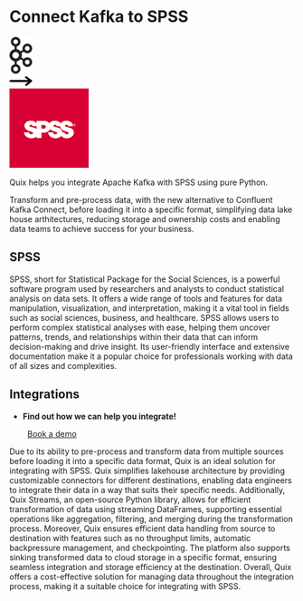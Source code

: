 # Connect Kafka to SPSS

<div class="connect-images cards blog-grid-card" markdown>
<div>
<img src="../images/kafka_logo.png" width="40px" />
</div>
<div>
<img src="../images/arrow.svg" width="40px" />
</div>
<div>
<img src="./images/spss_1.jpg" />
</div>
</div>

Quix helps you integrate Apache Kafka with SPSS using pure Python.

Transform and pre-process data, with the new alternative to Confluent Kafka Connect, before loading it into a specific format, simplifying data lake house arthitectures, reducing storage and ownership costs and enabling data teams to achieve success for your business.

## SPSS

SPSS, short for Statistical Package for the Social Sciences, is a powerful software program used by researchers and analysts to conduct statistical analysis on data sets. It offers a wide range of tools and features for data manipulation, visualization, and interpretation, making it a vital tool in fields such as social sciences, business, and healthcare. SPSS allows users to perform complex statistical analyses with ease, helping them uncover patterns, trends, and relationships within their data that can inform decision-making and drive insight. Its user-friendly interface and extensive documentation make it a popular choice for professionals working with data of all sizes and complexities.

## Integrations

<div class="grid cards" markdown>

- __Find out how we can help you integrate!__

    <a class="md-button md-button--primary" href="https://share.hsforms.com/1iW0TmZzKQMChk0lxd_tGiw4yjw2?__hstc=175542013.2303933fbd746c0ac86d9ccbe9bc9100.1728383268831.1729603416735.1729620918855.31&__hssc=175542013.1.1729620918855&__hsfp=2132701734" target="_blank" style="margin:.5rem;">Book a demo</a>

</div>


Due to its ability to pre-process and transform data from multiple sources before loading it into a specific data format, Quix is an ideal solution for integrating with SPSS. Quix simplifies lakehouse architecture by providing customizable connectors for different destinations, enabling data engineers to integrate their data in a way that suits their specific needs. Additionally, Quix Streams, an open-source Python library, allows for efficient transformation of data using streaming DataFrames, supporting essential operations like aggregation, filtering, and merging during the transformation process. Moreover, Quix ensures efficient data handling from source to destination with features such as no throughput limits, automatic backpressure management, and checkpointing. The platform also supports sinking transformed data to cloud storage in a specific format, ensuring seamless integration and storage efficiency at the destination. Overall, Quix offers a cost-effective solution for managing data throughout the integration process, making it a suitable choice for integrating with SPSS.


